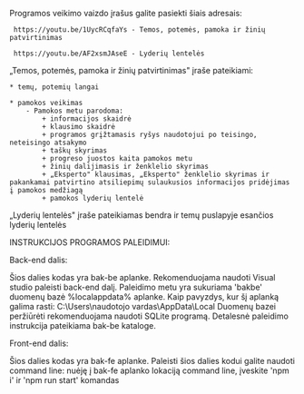 Programos veikimo vaizdo įrašus galite pasiekti šiais adresais:

	 https://youtu.be/1UycRCqfaYs - Temos, potemės, pamoka ir žinių patvirtinimas
	
	 https://youtu.be/AF2xsmJAseE - Lyderių lentelės

„Temos, potemės, pamoka ir žinių patvirtinimas" įraše pateikiami:

	* temų, potemių langai
	
	* pamokos veikimas
		- Pamokos metu parodoma:
			+ informacijos skaidrė
			+ klausimo skaidrė
			+ programos grįžtamasis ryšys naudotojui po teisingo, neteisingo atsakymo
			+ taškų skyrimas
			+ progreso juostos kaita pamokos metu
			+ žinių dalijimasis ir ženklelio skyrimas
			+ „Eksperto" klausimas, „Eksperto" ženklelio skyrimas ir pakankamai patvirtino atsiliepimų sulaukusios informacijos pridėjimas į pamokos medžiagą
			+ pamokos lyderių lentelė

„Lyderių lentelės" įraše pateikiamas bendra ir temų puslapyje esančios lyderių lentelės


INSTRUKCIJOS PROGRAMOS PALEIDIMUI:

Back-end dalis:

Šios dalies kodas yra bak-be aplanke. Rekomenduojama naudoti Visual studio paleisti back-end dalį. Paleidimo metu yra sukuriama 'bakbe' duomenų bazė %localappdata% aplanke. Kaip pavyzdys, kur šį aplanką galima rasti: C:\Users\naudotojo vardas\AppData\Local
Duomenų bazei peržiūrėti rekomenduojama naudoti SQLite programą. Detalesnė paleidimo instrukcija pateikiama bak-be kataloge.

Front-end dalis:

Šios dalies kodas yra bak-fe aplanke. Paleisti šios dalies kodui galite naudoti command line: nuėję į bak-fe aplanko lokaciją command line, įveskite 'npm i' ir 'npm run start' komandas
